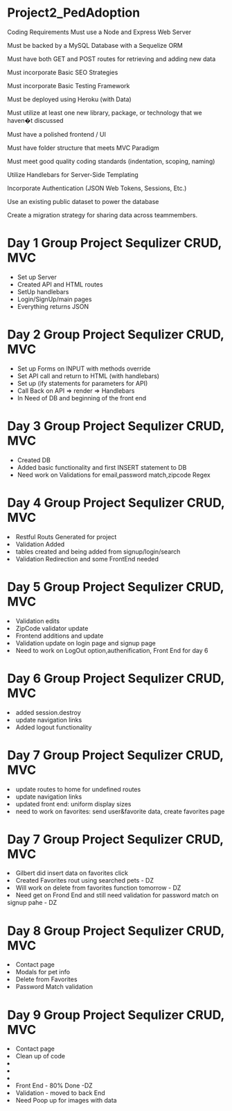 # Project2_PedAdoption
Coding Requirements
Must use a Node and Express Web Server

Must be backed by a MySQL Database with a Sequelize ORM  

Must have both GET and POST routes for retrieving and adding new data

Must incorporate Basic SEO Strategies 

Must incorporate Basic Testing Framework 

Must be deployed using Heroku (with Data)

Must utilize at least one new library, package, or technology that we haven�t discussed

Must have a polished frontend / UI 

Must have folder structure that meets MVC Paradigm

Must meet good quality coding standards (indentation, scoping, naming)


Utilize Handlebars for Server-Side Templating

Incorporate Authentication (JSON Web Tokens, Sessions, Etc.)

Use an existing public dataset to power the database

Create a migration strategy for sharing data across teammembers.
# Day 1 Group Project Sequlizer CRUD, MVC

<ul>
<li>Set up Server</li>
<li>Created API and HTML routes</li>
<li>SetUp handlebars</li>
<li>Login/SignUp/main pages</li>
<li>Everything returns JSON</li>
</ul>

# Day 2 Group Project Sequlizer CRUD, MVC

<ul>
<li>Set up Forms on INPUT with methods override</li>
<li>Set API call and return to HTML (with handlebars)</li>
<li>Set up (ify statements for parameters for API)</li>
<li>Call Back on API => render => Handlebars</li>
<li>In Need of DB and beginning of the front end</li>
</ul>

# Day 3 Group Project Sequlizer CRUD, MVC

<ul>
<li>Created DB </li>
<li>Added basic functionality and first INSERT statement to DB</li>
<li>Need work on Validations for email,password match,zipcode Regex</li>
</ul>


# Day 4 Group Project Sequlizer CRUD, MVC
<li>Restful Routs Generated for project </li>
<li>Validation Added</li>
<li>tables created and being added from signup/login/search</li>
<li>Validation Redirection and some FrontEnd needed</li>

# Day 5 Group Project Sequlizer CRUD, MVC
<li>Validation edits </li>
<li>ZipCode validator update</li>
<li>Frontend additions and update</li>
<li>Validation update on login page and signup page</li>
<li>Need to work on LogOut option,authenification, Front End for day 6</li>

# Day 6 Group Project Sequlizer CRUD, MVC
<li>added session.destroy </li>
<li>update navigation links</li>
<li>Added logout functionality</li>

# Day 7 Group Project Sequlizer CRUD, MVC
<li>update routes to home for undefined routes </li>
<li>update navigation links</li>
<li>updated front end: uniform display sizes</li>
<li>need to work on favorites: send user&favorite data, create favorites page</li>

# Day 7 Group Project Sequlizer CRUD, MVC
<li>Gilbert did insert data on favorites click </li>      
<li>Created Favorites rout using searched pets - DZ</li>
<li>Will work on delete from favorites function tomorrow - DZ</li>
<li>Need get on Frond End and still need validation for password match on signup pahe - DZ</li>

# Day 8 Group Project Sequlizer CRUD, MVC
<li>Contact page </li>      
<li>Modals for pet info</li>
<li>Delete from Favorites</li>
<li>Password Match validation</li>


# Day 9 Group Project Sequlizer CRUD, MVC
<li>Contact page </li>      
<li>Clean up of code</li>
<li></li>      
<li></li>
<li></li>

<li>Front End  - 80% Done -DZ </li>      
<li>Validation - moved to back End</li>
<li>Need Poop up for images with data</li>


